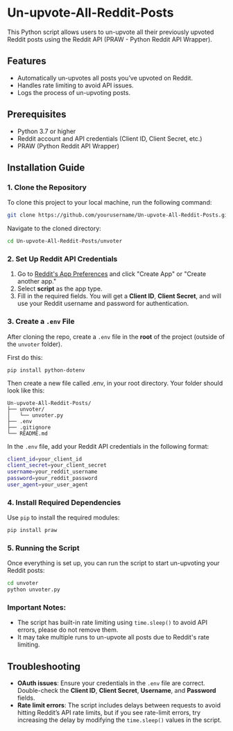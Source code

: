 # Un-upvote-All-Reddit-Posts

This Python script allows users to un-upvote all their previously upvoted Reddit posts using the Reddit API (PRAW - Python Reddit API Wrapper). 

## Features
- Automatically un-upvotes all posts you’ve upvoted on Reddit.
- Handles rate limiting to avoid API issues.
- Logs the process of un-upvoting posts.

## Prerequisites
- Python 3.7 or higher
- Reddit account and API credentials (Client ID, Client Secret, etc.)
- PRAW (Python Reddit API Wrapper)

## Installation Guide

### 1. Clone the Repository
To clone this project to your local machine, run the following command:

```bash
git clone https://github.com/yourusername/Un-upvote-All-Reddit-Posts.git
```

Navigate to the cloned directory:
```bash
cd Un-upvote-All-Reddit-Posts/unvoter
```

### 2. Set Up Reddit API Credentials

1. Go to [Reddit's App Preferences](https://www.reddit.com/prefs/apps) and click "Create App" or "Create another app."
2. Select **script** as the app type.
3. Fill in the required fields. You will get a **Client ID**, **Client Secret**, and will use your Reddit username and password for authentication.

### 3. Create a `.env` File

After cloning the repo, create a `.env` file in the **root** of the project (outside of the `unvoter` folder).

First do this:
```
pip install python-dotenv
```
Then create a new file called .env, in your root directory.
Your folder should look like this:


```
Un-upvote-All-Reddit-Posts/
├── unvoter/
│   └── unvoter.py
├── .env
├── .gitignore
└── README.md
```

In the `.env` file, add your Reddit API credentials in the following format:

```bash
client_id=your_client_id
client_secret=your_client_secret
username=your_reddit_username
password=your_reddit_password
user_agent=your_user_agent
```

### 4. Install Required Dependencies

Use `pip` to install the required modules:

```bash
pip install praw
```

### 5. Running the Script

Once everything is set up, you can run the script to start un-upvoting your Reddit posts:

```bash
cd unvoter
python unvoter.py
```

### Important Notes:
- The script has built-in rate limiting using `time.sleep()` to avoid API errors, please do not remove them.
- It may take multiple runs to un-upvote all posts due to Reddit's rate limiting.

## Troubleshooting

- **OAuth issues**: Ensure your credentials in the `.env` file are correct. Double-check the **Client ID**, **Client Secret**, **Username**, and **Password** fields.
- **Rate limit errors**: The script includes delays between requests to avoid hitting Reddit’s API rate limits, but if you see rate-limit errors, try increasing the delay by modifying the `time.sleep()` values in the script.

